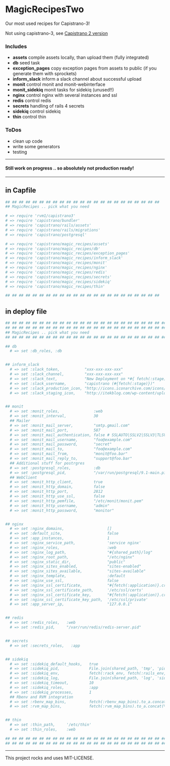 # MagicRecipesTwo

Our most used recipes for Capistrano-3!

Not using capistrano-3, see [Capistrano 2 version](https://github.com/twetzel/magic_recipes)


### Includes

- **assets** compile assets locally, than upload them (fully integrated)
- **db** seed task
- **exception_pages** copy exception pages from assets to public (if you generate them with sprockets)
- **inform_slack** inform a slack channel about successful upload
- **monit** control monit and monit-webinterface
- **monit_sidekiq** monit tasks for sidekiq (unused!!)
- **nginx** control nginx with several instances and ssl
- **redis** control redis
- **secrets** handling of rails 4 secrets
- **sidekiq** control sidekiq
- **thin** control thin


### ToDos

- clean up code
- write some generators
- testing

---
#### Still work on progress .. so absolutely not production ready!
---


## in Capfile

```ruby
## ## ## ## ## ## ## ## ## ## ## ## ## ## ## ## ## ## ## ## ## ## ## 
## MagicRecipes .. pick what you need

# => require 'rvm1/capistrano3'
# => require 'capistrano/bundler'
# => require 'capistrano/rails/assets'
# => require 'capistrano/rails/migrations'
# => require 'capistrano/postgresql'

# => require 'capistrano/magic_recipes/assets'
# => require 'capistrano/magic_recipes/db'
# => require 'capistrano/magic_recipes/exception_pages'
# => require 'capistrano/magic_recipes/inform_slack'
# => require 'capistrano/magic_recipes/monit'
# => require 'capistrano/magic_recipes/nginx'
# => require 'capistrano/magic_recipes/redis'
# => require 'capistrano/magic_recipes/secrets'
# => require 'capistrano/magic_recipes/sidekiq'
# => require 'capistrano/magic_recipes/thin'

## ## ## ## ## ## ## ## ## ## ## ## ## ## ## ## ## ## ## ## ## ## ## 
```


## in deploy file

```ruby
## ## ## ## ## ## ## ## ## ## ## ## ## ## ## ## ## ## ## ## ## ## ## ## ## ## ## ## ## ## ## ## ## ## ## ## ## ## ## ## 
## ## ## ## ## ## ## ## ## ## ## ## ## ## ## ## ## ## ## ## ## ## ## ## ## ## ## ## ## ## ## ## ## ## ## ## ## ## ## ## 
## MagicRecipes .. pick what you need
## ## ## ## ## ## ## ## ## ## ## ## ## ## ## ## ## ## ## ## ## ## ## ## ## ## ## ## ## ## ## ## ## ## ## ## ## ## ## ## 

## db
  # => set :db_roles, :db


## inform_slack
  # => set :slack_token,           "xxx-xxx-xxx-xxx"
  # => set :slack_channel,         "xxx-xxx-xxx-xxx"
  # => set :slack_text,            "New Deployment on *#{ fetch(:stage) }* ... check:  #{fetch(:nginx_use_ssl) ? 'https': 'htpp'}://#{ fetch(:nginx_major_domain) ? fetch(:nginx_major_domain).gsub(/^\*?\./, "") : Array( fetch(:nginx_domains) ).first.gsub(/^\*?\./, "") }"
  # => set :slack_username,        "capistrano (#{fetch(:stage)})"
  # => set :slack_production_icon, "http://icons.iconarchive.com/icons/itzikgur/my-seven/128/Backup-IBM-Server-icon.png"
  # => set :slack_staging_icon,    "http://itekblog.com/wp-content/uploads/2012/07/railslogo.png"


## monit
  # => set :monit_roles,               :web
  # => set :monit_interval,            30
  ## Mailer
  # => set :monit_mail_server,         "smtp.gmail.com"
  # => set :monit_mail_port,           587
  # => set :monit_mail_authentication, false # SSLAUTO|SSLV2|SSLV3|TLSV1|TLSV11|TLSV12
  # => set :monit_mail_username,       "foo@example.com"
  # => set :monit_mail_password,       "secret"
  # => set :monit_mail_to,             "foo@example.com"
  # => set :monit_mail_from,           "monit@foo.bar"
  # => set :monit_mail_reply_to,       "support@foo.bar"
  ## Additional stuff for postrgres
  # => set :postgresql_roles,          :db
  # => set :postgresql_pid,            "/var/run/postgresql/9.1-main.pid"
  ## WebClient
  # => set :monit_http_client,         true
  # => set :monit_http_domain,         false
  # => set :monit_http_port,           2812
  # => set :monit_http_use_ssl,        false
  # => set :monit_http_pemfile,        "/etc/monit/monit.pem"
  # => set :monit_http_username,       "admin"
  # => set :monit_http_password,       "monitor"


## nginx
  # => set :nginx_domains,                   []
  # => set :default_site,                    false
  # => set :app_instances,                   1
  # => set :nginx_service_path,              'service nginx'
  # => set :nginx_roles,                     :web
  # => set :nginx_log_path,                  "#{shared_path}/log"
  # => set :nginx_root_path,                 "/etc/nginx"
  # => set :nginx_static_dir,                "public"
  # => set :nginx_sites_enabled,             "sites-enabled"
  # => set :nginx_sites_available,           "sites-available"
  # => set :nginx_template,                  :default
  # => set :nginx_use_ssl,                   false
  # => set :nginx_ssl_certificate,           "#{fetch(:application)}.crt"
  # => set :nginx_ssl_certificate_path,      '/etc/ssl/certs'
  # => set :nginx_ssl_certificate_key,       "#{fetch(:application)}.crt"
  # => set :nginx_ssl_certificate_key_path,  '/etc/ssl/private'
  # => set :app_server_ip,                   "127.0.0.1"


## redis
  # => set :redis_roles,   :web
  # => set :redis_pid,     "/var/run/redis/redis-server.pid"


## secrets
  # => set :secrets_roles,   :app


## sidekiq
  # => set :sidekiq_default_hooks,   true
  # => set :sidekiq_pid,             File.join(shared_path, 'tmp', 'pids', 'sidekiq.pid')
  # => set :sidekiq_env,             fetch(:rack_env, fetch(:rails_env, fetch(:stage)))
  # => set :sidekiq_log,             File.join(shared_path, 'log', 'sidekiq.log')
  # => set :sidekiq_timeout,         10
  # => set :sidekiq_roles,           :app
  # => set :sidekiq_processes,       1
  ## Rbenv and RVM integration
  # => set :rbenv_map_bins,          fetch(:rbenv_map_bins).to_a.concat(%w(sidekiq sidekiqctl))
  # => set :rvm_map_bins,            fetch(:rvm_map_bins).to_a.concat(%w(sidekiq sidekiqctl))


## thin
  # => set :thin_path,     '/etc/thin'
  # => set :thin_roles,    :web

## ## ## ## ## ## ## ## ## ## ## ## ## ## ## ## ## ## ## ## ## ## ## ## ## ## ## ## ## ## ## ## ## ## ## ## ## ## ## ## 
## ## ## ## ## ## ## ## ## ## ## ## ## ## ## ## ## ## ## ## ## ## ## ## ## ## ## ## ## ## ## ## ## ## ## ## ## ## ## ## 
```


---

This project rocks and uses MIT-LICENSE.